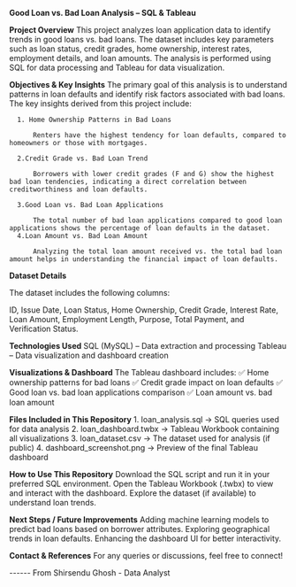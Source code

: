 **Good Loan vs. Bad Loan Analysis – SQL & Tableau**

**Project Overview**
This project analyzes loan application data to identify trends in good loans vs. bad loans. The dataset includes key parameters such as loan status, credit grades, home ownership, interest rates, employment details, and loan amounts. The analysis is performed using SQL for data processing and Tableau for data visualization.

**Objectives & Key Insights**
The primary goal of this analysis is to understand patterns in loan defaults and identify risk factors associated with bad loans. The key insights derived from this project include:

      1. Home Ownership Patterns in Bad Loans

          Renters have the highest tendency for loan defaults, compared to homeowners or those with mortgages.

      2.Credit Grade vs. Bad Loan Trend

          Borrowers with lower credit grades (F and G) show the highest bad loan tendencies, indicating a direct correlation between creditworthiness and loan defaults.
      
      3.Good Loan vs. Bad Loan Applications

          The total number of bad loan applications compared to good loan applications shows the percentage of loan defaults in the dataset.
      4.Loan Amount vs. Bad Loan Amount

          Analyzing the total loan amount received vs. the total bad loan amount helps in understanding the financial impact of loan defaults.

**Dataset Details**

The dataset includes the following columns:

ID, Issue Date, Loan Status, Home Ownership, Credit Grade, Interest Rate, Loan Amount, Employment Length, Purpose, Total Payment, and Verification Status.

**Technologies Used**
SQL (MySQL) – Data extraction and processing
Tableau – Data visualization and dashboard creation

**Visualizations & Dashboard**
The Tableau dashboard includes:
✅ Home ownership patterns for bad loans
✅ Credit grade impact on loan defaults
✅ Good loan vs. bad loan applications comparison
✅ Loan amount vs. bad loan amount

**Files Included in This Repository**
      1. loan_analysis.sql → SQL queries used for data analysis
      2. loan_dashboard.twbx → Tableau Workbook containing all visualizations
      3. loan_dataset.csv → The dataset used for analysis (if public)
      4. dashboard_screenshot.png → Preview of the final Tableau dashboard

**How to Use This Repository**
Download the SQL script and run it in your preferred SQL environment.
Open the Tableau Workbook (.twbx) to view and interact with the dashboard.
Explore the dataset (if available) to understand loan trends.

**Next Steps / Future Improvements**
Adding machine learning models to predict bad loans based on borrower attributes.
Exploring geographical trends in loan defaults.
Enhancing the dashboard UI for better interactivity.

**Contact & References**
For any queries or discussions, feel free to connect!

------ From Shirsendu Ghosh - Data Analyst

